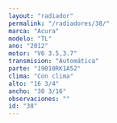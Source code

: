 ```yaml
---
layout: "radiador"
permalink: "/radiadores/38/"
marca: "Acura"
modelo: "TL"
ano: "2012"
motor: "V6 3.5,3.7"
transmision: "Automática"
parte: "19010RK1A52"
clima: "Con clima"
alto: "16 3/4"
ancho: "30 3/16"
observaciones: ""
id: "38"
---
```


